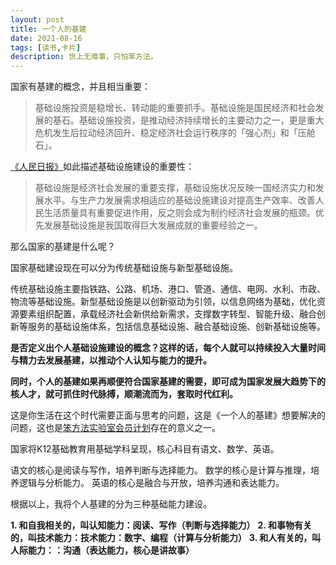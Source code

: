 ```yaml
---
layout: post
title: 一个人的基建
date: 2021-08-16
tags: [读书,卡片]
description: 世上无难事，只怕笨方法。
---
```



国家有基建的概念，并且相当重要：

> 基础设施投资是稳增长、转动能的重要抓手。基础设施是国民经济和社会发展的基石。基础设施投资，是推动经济持续增长的主要动力之一，更是重大危机发生后拉动经济回升、稳定经济社会运行秩序的「强心剂」和「压舱石」。


[《人民日报》](http://theory.people.com.cn/n1/2020/0408/c40531-31665000.html)如此描述基础设施建设的重要性：

> 基础设施是经济社会发展的重要支撑，基础设施状况反映一国经济实力和发展水平。与生产力发展需求相适应的基础设施建设对提高生产效率、改善人民生活质量具有重要促进作用，反之则会成为制约经济社会发展的瓶颈。优先发展基础设施是我国取得巨大发展成就的重要经验之一。


那么国家的基建是什么呢？

国家基础建设现在可以分为传统基础设施与新型基础设施。

传统基础设施主要指铁路、公路、机场、港口、管道、通信、电网、水利、市政、物流等基础设施。新型基础设施是以创新驱动为引领，以信息网络为基础，优化资源要素组织配置，承载经济社会新供给新需求，支撑数字转型、智能升级、融合创新等服务的基础设施体系，包括信息基础设施、融合基础设施、创新基础设施等。

**是否定义出个人基础设施建设的概念？这样的话，每个人就可以持续投入大量时间与精力去发展基建，以推动个人认知与能力的提升。**

**同时，个人的基建如果再顺便符合国家基建的需要，即可成为国家发展大趋势下的核人才，就可抓住时代脉搏，顺潮流而为，套取时代红利。**

这是你生活在这个时代需要正面与思考的问题，这是《一个人的基建》想要解决的问题，这也是[笨方法实验室会员计划](https://appmcfwb1wy8464.h5.xiaoeknow.com/v1/goods/goods_detail/p_6112468de4b0cce271bc2358?entry=2&entry_type=2001&share_type=5&share_user_id=u_59104d129a42a_QNv3fDxu&type=3)存在的意义之一。

国家将K12基础教育用基础学科呈现，核心科目有语文、数学、英语。

语文的核心是阅读与写作，培养判断与选择能力。
数学的核心是计算与推理，培养逻辑与分析能力。
英语的核心是融合与开放，培养沟通和表达能力。

根据以上，我将个人基建的分为三种基础能力建设。

**1. 和自我相关的，叫认知能⼒：阅读、写作（判断与选择能力）**
**2. 和事物有关的，叫技术能⼒：技术能力：数字、编程（计算与分析能力）**
**3. 和⼈有关的，叫⼈际能⼒：：沟通（表达能力，核心是讲故事）**